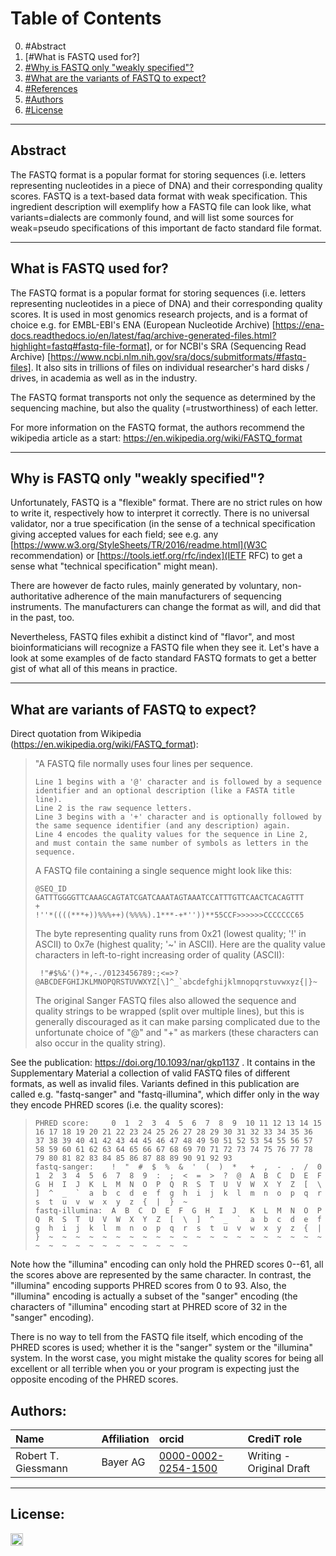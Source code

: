 

# Table of Contents
0. #Abstract
1. [#What is FASTQ used for?]
2. [#Why is FASTQ only "weakly specified"?](#Graphical%20Overview%20of%20the%20FAIRification%20Recipe%20Objectives)
3. [#What are the variants of FASTQ to expect?](#FAIRification%20Objectives,%20Inputs%20and%20Outputs)
4. [#References](#Capability%20&%20Maturity%20Table)
5. [#Authors](#Authors)
5. [#License](#License)

---

## Abstract

The FASTQ format is a popular format for storing sequences (i.e. letters representing nucleotides in a piece of DNA) and their corresponding quality scores. FASTQ is a text-based data format with weak specification. This ingredient description will exemplify how a FASTQ file can look like, what variants=dialects are commonly found, and will list some sources for weak=pseudo specifications of this important de facto standard file format.

___

## What is FASTQ used for?

The FASTQ format is a popular format for storing sequences (i.e. letters representing nucleotides in a piece of DNA) and their corresponding quality scores. It is used in most genomics research projects, and is a format of choice e.g. for EMBL-EBI's ENA (European Nucleotide Archive) [https://ena-docs.readthedocs.io/en/latest/faq/archive-generated-files.html?highlight=fastq#fastq-file-format], or for NCBI's SRA (Sequencing Read Archive) [https://www.ncbi.nlm.nih.gov/sra/docs/submitformats/#fastq-files]. It also sits in trillions of files on individual researcher's hard disks / drives, in academia as well as in the industry.

The FASTQ format transports not only the sequence as determined by the sequencing machine, but also the quality (=trustworthiness) of each letter.

For more information on the FASTQ format, the authors recommend the wikipedia article as a start: <https://en.wikipedia.org/wiki/FASTQ_format>

___

## Why is FASTQ only "weakly specified"?

Unfortunately, FASTQ is a "flexible" format. There are no strict rules on how to write it, respectively how to interpret it correctly.
There is no universal validator, nor a true specification (in the sense of a technical specification giving accepted values for each field; see e.g. any [https://www.w3.org/StyleSheets/TR/2016/readme.html](W3C recommendation) or [https://tools.ietf.org/rfc/index](IETF RFC) to get a sense what "technical specification" might mean).

There are however de facto rules, mainly generated by voluntary, non-authoritative adherence of the main manufacturers of sequencing instruments. The manufacturers can change the format as will, and did that in the past, too.

Nevertheless, FASTQ files exhibit a distinct kind of "flavor", and most bioinformaticians will recognize a FASTQ file when they see it. Let's have a look at some examples of de facto standard FASTQ formats to get a better gist of what all of this means in practice.

___

## What are variants of FASTQ to expect?

Direct quotation from Wikipedia (<https://en.wikipedia.org/wiki/FASTQ_format>):

> "A FASTQ file normally uses four lines per sequence.
>
>     Line 1 begins with a '@' character and is followed by a sequence identifier and an optional description (like a FASTA title line).
>     Line 2 is the raw sequence letters.
>     Line 3 begins with a '+' character and is optionally followed by the same sequence identifier (and any description) again.
>     Line 4 encodes the quality values for the sequence in Line 2, and must contain the same number of symbols as letters in the sequence.
>
> A FASTQ file containing a single sequence might look like this:
>
>     @SEQ_ID
>     GATTTGGGGTTCAAAGCAGTATCGATCAAATAGTAAATCCATTTGTTCAACTCACAGTTT
>     +
>     !''*((((***+))%%%++)(%%%%).1***-+*''))**55CCF>>>>>>CCCCCCC65
>
> The byte representing quality runs from 0x21 (lowest quality; '!' in ASCII) to 0x7e (highest quality; '~' in ASCII). Here are the quality value characters in left-to-right increasing order of quality (ASCII):
>
>      !"#$%&'()*+,-./0123456789:;<=>?@ABCDEFGHIJKLMNOPQRSTUVWXYZ[\]^_`abcdefghijklmnopqrstuvwxyz{|}~
>
> The original Sanger FASTQ files also allowed the sequence and quality strings to be wrapped (split over multiple lines), but this is generally
> discouraged as it can make parsing complicated due to the unfortunate choice of "@" and "+" as markers (these characters can also occur in the quality
> string).


See the publication: https://doi.org/10.1093/nar/gkp1137 . It contains in the Supplementary Material a collection of valid FASTQ files of different formats, as well as invalid files. Variants defined in this publication are called e.g. "fastq-sanger" and "fastq-illumina", which differ only in the way they encode PHRED scores (i.e. the quality scores):

>     PHRED score:     0  1  2  3  4  5  6  7  8  9  10 11 12 13 14 15 16 17 18 19 20 21 22 23 24 25 26 27 28 29 30 31 32 33 34 35 36 37 38 39 40 41 42 43 44 45 46 47 48 49 50 51 52 53 54 55 56 57 58 59 60 61 62 63 64 65 66 67 68 69 70 71 72 73 74 75 76 77 78 79 80 81 82 83 84 85 86 87 88 89 90 91 92 93
>     fastq-sanger:    !  "  #  $  %  &  '  (  )  *   +  ,  -  .  /  0  1  2  3  4  5  6  7  8  9  :  ;  <  =  >  ?  @  A  B  C  D  E  F  G  H  I  J  K  L  M  N  O  P  Q  R  S  T  U  V  W  X  Y  Z  [  \  ]  ^  _  `  a  b  c  d  e  f  g  h  i  j  k  l  m  n  o  p  q  r  s  t  u  v  w  x  y  z  {  |  }  ~
>     fastq-illumina:  A  B  C  D  E  F  G  H  I  J   K  L  M  N  O  P  Q  R  S  T  U  V  W  X  Y  Z  [  \  ]  ^  _  `  a  b  c  d  e  f  g  h  i  j  k  l  m  n  o  p  q  r  s  t  u  v  w  x  y  z  {  |  }  ~  ~  ~  ~  ~  ~  ~  ~  ~  ~  ~  ~  ~  ~  ~  ~  ~  ~  ~  ~  ~  ~  ~  ~  ~  ~  ~  ~  ~  ~  ~  ~  ~


Note how the "illumina" encoding can only hold the PHRED scores 0--61, all the scores above are represented by the same character. In contrast, the "illumina" encoding supports PHRED scores from 0 to 93. Also, the "illumina" encoding is actually a subset of the "sanger" encoding (the characters of "illumina" encoding start at PHRED score of 32 in the "sanger" encoding).

There is no way to tell from the FASTQ file itself, which encoding of the PHRED scores is used; whether it is the "sanger" system or the "illumina" system.
In the worst case, you might mistake the quality scores for being all excellent or all terrible when you or your program is expecting just the opposite encoding of the PHRED scores.


## Authors:

| Name | Affiliation  | orcid | CrediT role  |
| :------------- | :------------- | :------------- |:------------- |
| Robert T. Giessmann |  Bayer AG | [0000-0002-0254-1500](https://http://orcid.org/0000-0002-0254-1500) | Writing - Original Draft |

___


## License:

<a href="https://creativecommons.org/licenses/by/4.0/"><img src="https://mirrors.creativecommons.org/presskit/buttons/80x15/png/by-sa.png" height="20"/></a>
